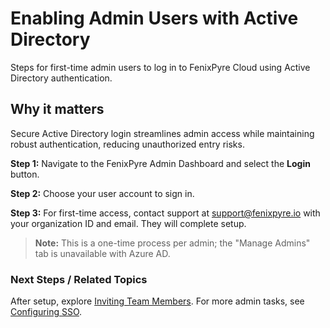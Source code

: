 # Enabling Admin Users with Active Directory

Steps for first-time admin users to log in to FenixPyre Cloud using Active Directory authentication.


## Why it matters
Secure Active Directory login streamlines admin access while maintaining robust authentication, reducing unauthorized entry risks.

**Step 1:** Navigate to the FenixPyre Admin Dashboard and select the **Login** button.

<!-- IMG: ./media/04-admin-guide/login-screenshot.png | Alt: Admin dashboard login button -->

**Step 2:** Choose your user account to sign in.

<!-- IMG: ./media/04-admin-guide/account-selection-screenshot.png | Alt: Screen for selecting user account -->

**Step 3:** For first-time access, contact support at support@fenixpyre.io with your organization ID and email. They will complete setup.

> **Note:** This is a one-time process per admin; the "Manage Admins" tab is unavailable with Azure AD.

<!-- IMG: ./media/04-admin-guide/first-time-setup-screenshot.png | Alt: First-time login setup screen -->

### Next Steps / Related Topics
After setup, explore [Inviting Team Members](/03-setup-&-installation/invite-team). For more admin tasks, see [Configuring SSO](/03-setup-&-installation/configure-sso).